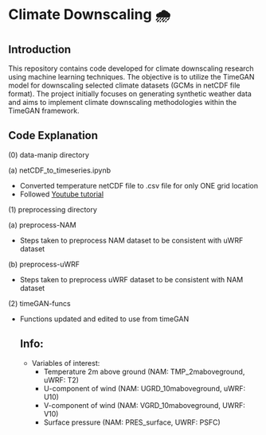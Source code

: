 # **Climate Downscaling** 🌧️

## Introduction
This repository contains code developed for climate downscaling research using machine learning techniques. The objective is to utilize the TimeGAN model for downscaling selected climate datasets (GCMs in netCDF file format). The project initially focuses on generating synthetic weather data and aims to implement climate downscaling methodologies within the TimeGAN framework.

## Code Explanation

(0) data-manip directory

(a) netCDF_to_timeseries.ipynb
* Converted temperature netCDF file to .csv file for only ONE grid location
* Followed [Youtube tutorial](https://www.youtube.com/watch?v=hrm5RmsVXo0)

(1) preprocessing directory

(a) preprocess-NAM
* Steps taken to preprocess NAM dataset to be consistent with uWRF dataset

(b) preprocess-uWRF
* Steps taken to preprocess uWRF dataset to be consistent with NAM dataset

(2) timeGAN-funcs
* Functions updated and edited to use from timeGAN


  ## Info:
  * Variables of interest:
    - Temperature 2m above ground (NAM: TMP_2maboveground, uWRF: T2)
    - U-component of wind (NAM: UGRD_10maboveground, uWRF: U10)
    - V-component of wind (NAM: VGRD_10maboveground, UWRF: V10)
    - Surface pressure (NAM: PRES_surface, UWRF: PSFC)
